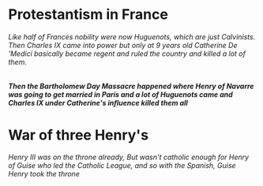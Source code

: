 # Protestantism in France

###### Like half of Frances nobility were now Huguenots, which are just Calvinists. Then Charles IX came into power but only at 9 years old Catherine De 'Medici basically became regent and ruled the country and killed a lot of them.

##### Then the Bartholomew Day Massacre happened where Henry of Navarre was going to get married in Paris and a lot of Huguenots came and Charles IX under Catherine's influence killed them all

# War of three Henry's
###### Henry III was on the throne already, But wasn't catholic enough for Henry of Guise who led the Catholic League, and so with the Spanish, Guise Henry took the throne